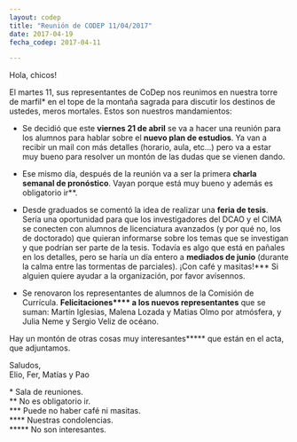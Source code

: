 ```yaml
---
layout: codep
title: "Reunión de CODEP 11/04/2017"
date: 2017-04-19
fecha_codep: 2017-04-11

---
```

Hola, chicos!

El martes 11, sus representantes de CoDep nos reunimos en nuestra torre de marfil\* en el tope de la montaña sagrada para discutir los destinos de ustedes, meros mortales. Estos son nuestros mandamientos:

* Se decidió que este **viernes 21 de abril** se va a hacer una reunión para los alumnos para hablar sobre el **nuevo plan de estudios**. Ya van a recibir un mail con más detalles (horario, aula, etc...) pero va a estar muy bueno para resolver un montón de las dudas que se vienen dando. 

* Ese mismo día, después de la reunión va a ser la primera **charla semanal de pronóstico**. Vayan porque está muy bueno y además es obligatorio ir\*\*. 

* Desde graduados se comentó la idea de realizar una **feria de tesis**. Sería una oportunidad para que los investigadores del DCAO y el CIMA se conecten con alumnos de licenciatura avanzados (y por qué no, los de doctorado) que quieran informarse sobre los temas que se investigan y que podrían ser parte de la tesis. Todavía es algo que está en pañales en los detalles, pero se haría un día entero a **mediados de junio** (durante la calma entre las tormentas de parciales). ¡Con café y masitas!\*\*\* Si alguien quiere ayudar a la organización, por favor avísennos. 

* Se renovaron los representantes de alumnos de la Comisión de Currícula. **Felicitaciones\*\*\*\* a los nuevos representantes** que se suman: Martín Iglesias, Malena Lozada y Matias Olmo por atmósfera, y Julia Neme y Sergio Veliz de océano. 


Hay un montón de otras cosas muy interesantes\*\*\*\*\* que están en el acta, que adjuntamos. 

Saludos,   
Elio, Fer, Matías y Pao

\* Sala de reuniones.   
\*\* No es obligatorio ir.   
\*\*\* Puede no haber café ni masitas.   
\*\*\*\* Nuestras condolencias.   
\*\*\*\*\* No son interesantes.   
